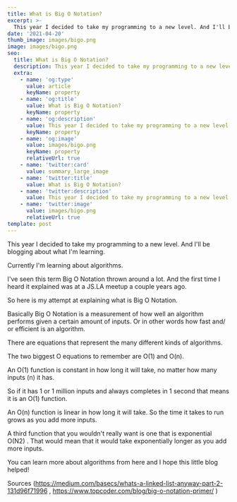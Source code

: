 ```yaml
---
title: What is Big O Notation?
excerpt: >-
  This year I decided to take my programming to a new level. And I'll be blogging about what I'm learning.
date: '2021-04-20'
thumb_image: images/bigo.png
image: images/bigo.png
seo:
  title: What is Big O Notation?
  description: This year I decided to take my programming to a new level. And I'll be blogging about what I'm learning.
  extra:
    - name: 'og:type'
      value: article
      keyName: property
    - name: 'og:title'
      value: What is Big O Notation?
      keyName: property
    - name: 'og:description'
      value: This year I decided to take my programming to a new level. And I'll be blogging about what I'm learning.
      keyName: property
    - name: 'og:image'
      value: images/bigo.png
      keyName: property
      relativeUrl: true
    - name: 'twitter:card'
      value: summary_large_image
    - name: 'twitter:title'
      value: What is Big O Notation?
    - name: 'twitter:description'
      value: This year I decided to take my programming to a new level. And I'll be blogging about what I'm learning.
    - name: 'twitter:image'
      value: images/bigo.png
      relativeUrl: true
template: post
---
```


This year I decided to take my programming to a new level. And I'll be blogging about what I'm learning.

 

Currently I'm learning about algorithms.

I've seen this term Big O Notation thrown around a lot. And the first time I heard it explained was at a JS.LA meetup a couple years ago.

So here is my attempt at explaining what is Big O  Notation.

 

Basically Big O Notation is a measurement of how well an algorithm performs given a certain amount of inputs. Or in other words how fast and/ or efficient is an algorithm.

 

There are equations that represent the many different kinds of algorithms.

The two biggest O equations to remember are O(1) and O(n). 

 

An O(1) function is constant in how long it will take, no matter how many inputs (n) it has.

So if it has 1 or 1 million inputs and always completes in 1 second that means it is an O(1) function.

 

An O(n) function is linear in how long it will take. So the time it takes to run grows as you add more inputs.

 

A third function that you wouldn't really want is one that is exponential O(N2) . That would mean that it would take exponentially longer as you add more inputs.

 

You can learn more about algorithms from here and I hope this little blog helped!

 

Sources (https://medium.com/basecs/whats-a-linked-list-anyway-part-2-131d96f71996 , https://www.topcoder.com/blog/big-o-notation-primer/ )
